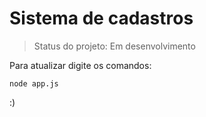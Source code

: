 <h1> Sistema de cadastros </h1>

> Status do projeto: Em desenvolvimento

Para atualizar digite os comandos:

```
node app.js
```

:)